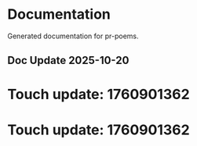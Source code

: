 # Documentation

Generated documentation for pr-poems.

## Doc Update 2025-10-20

# Touch update: 1760901362

# Touch update: 1760901362
